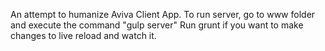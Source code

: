 An attempt to humanize Aviva Client App.
To run server, go to www folder and execute the command "gulp server"
Run grunt if you want to make changes to live reload and watch it.